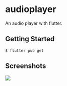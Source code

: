# audioplayer

An audio player with flutter.

## Getting Started

    $ flutter pub get
    
## Screenshots

<img src="https://github.com/adamako/audioPlayer/blob/master/assets/">


